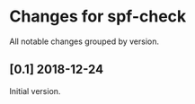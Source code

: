 # Changes for spf-check

All notable changes grouped by version.

## [0.1] 2018-12-24

Initial version.
